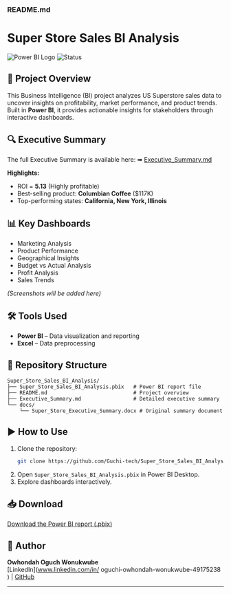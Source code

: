 ### README.md

# Super Store Sales BI Analysis

![Power BI Logo](https://img.shields.io/badge/Tool-Power%20BI-yellow) ![Status](https://img.shields.io/badge/Status-Completed-brightgreen)

## 📌 Project Overview
This Business Intelligence (BI) project analyzes US Superstore sales data to uncover insights on profitability, market performance, and product trends. Built in **Power BI**, it provides actionable insights for stakeholders through interactive dashboards.

## 🔍 Executive Summary
The full Executive Summary is available here:
➡ [Executive_Summary.md](./Executive_Summary.md)

**Highlights:**
- ROI = **5.13** (Highly profitable)
- Best-selling product: **Columbian Coffee** ($117K)
- Top-performing states: **California, New York, Illinois**

## 📊 Key Dashboards
- Marketing Analysis
- Product Performance
- Geographical Insights
- Budget vs Actual Analysis
- Profit Analysis
- Sales Trends

*(Screenshots will be added here)*

## 🛠 Tools Used
- **Power BI** – Data visualization and reporting
- **Excel** – Data preprocessing

## 📂 Repository Structure
```
Super_Store_Sales_BI_Analysis/
├── Super_Store_Sales_BI_Analysis.pbix   # Power BI report file
├── README.md                            # Project overview
├── Executive_Summary.md                 # Detailed executive summary
└── docs/
    └── Super_Store_Executive_Summary.docx # Original summary document
```

## ▶ How to Use
1. Clone the repository:
   ```bash
   git clone https://github.com/Guchi-tech/Super_Store_Sales_BI_Analysis.git
   ```
2. Open `Super_Store_Sales_BI_Analysis.pbix` in Power BI Desktop.
3. Explore dashboards interactively.

## 📥 Download
[Download the Power BI report (.pbix)](./Super_Store_Sales_BI_Analysis.pbix)

## 👤 Author
**Owhondah Oguch Wonukwube**  
[LinkedIn](www.linkedin.com/in/
oguchi-owhondah-wonukwube-49175238
) | [GitHub](https://github.com/Guchi-tech)

---



